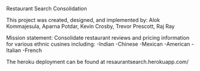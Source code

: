 Restaurant Search Consolidation

This project was created, designed, and implemented by:
  Alok Kommajesula, Aparna Potdar, Kevin Crosby, Trevor Prescott, Raj Ray

Mission statement:
Consolidate restaurant reviews and pricing information for various ethnic cusines including:
  -Indian
  -Chinese
  -Mexican
  -American
  -Italian
  -French
  
 
The heroku deployment can be found at resaurantsearch.herokuapp.com/

